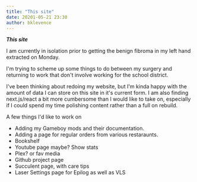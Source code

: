 ```yaml
---
title: "This site"
date: 20201-05-21 23:30
author: bklevence
---
```


***This site***

I am currently in isolation prior to getting the benign fibroma in my left hand extracted on Monday. 

I'm trying to scheme up some things to do between my surgery and returning to work that don't involve working for the school district. 

I've been thinking about redoing my website, but I'm kinda happy with the amount of data I can store on this site in it's current form. I am also finding next.js/react a bit more cumbersome than I would like to take on, especially if I could spend my time polishing content rather than a full on rebuild. 

A few things I'd like to work on 

- Adding my Gameboy mods and their documentation. 
- Adding a page for regular orders from various restaraunts. 
- Bookshelf
- Youtube page maybe? Show stats
- Plex? or fav media
- Github project page
- Succulent page, with care tips
- Laser Settings page for Epilog as well as VLS
